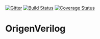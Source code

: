 [![Gitter](https://badges.gitter.im/Join%20Chat.svg)](https://gitter.im/Origen-SDK/users?utm_source=badge&utm_medium=badge&utm_campaign=pr-badge&utm_content=badge)
[![Build Status](https://travis-ci.org/Origen-SDK/atp.svg)](https://travis-ci.org/Origen-SDK/origen_verilog)
[![Coverage Status](https://coveralls.io/repos/Origen-SDK/atp/badge.svg?branch=master&service=github)](https://coveralls.io/github/Origen-SDK/origen_verilog?branch=master)

# OrigenVerilog
